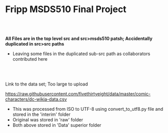 # Fripp MSDS510 Final Project

<br />
<br />

**All Files are in the top level src and src>msds510 patsh; Accidentally duplicated in src>src paths**
<br />
* Leaving some files in the duplicated sub-src path as collaborators contributed here

<br />
<br />

Link to the data set; Too large to upload 
<br />

https://raw.githubusercontent.com/fivethirtyeight/data/master/comic-characters/dc-wikia-data.csv
<br />

* This was processed from ISO to UTF-8 using convert_to_utf8.py file and stored in the 'interim' folder
* Original was stored in 'raw' folder 
* Both above stored in 'Data' superior folder
